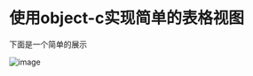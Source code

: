 # 使用object-c实现简单的表格视图
下面是一个简单的展示

![image](https://github.com/zhenyuczy/iPhone/blob/master/draw.gif) 

